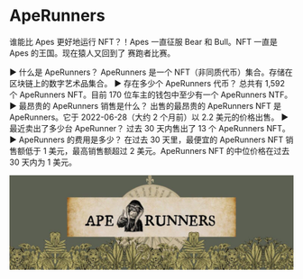 # ApeRunners

谁能比 Apes 更好地运行 NFT？！Apes 一直征服 Bear 和 Bull。NFT 一直是 Apes 的王国。现在猿人又回到了
赛跑者比赛。

▶ 什么是 ApeRunners？
ApeRunners 是一个 NFT（非同质代币）集合。存储在区块链上的数字艺术品集合。
▶ 存在多少个 ApeRunners 代币？
总共有 1,592 个 ApeRunners NFT。目前 170 位车主的钱包中至少有一个 ApeRunners NTF。
▶ 最昂贵的 ApeRunners 销售是什么？
出售的最昂贵的 ApeRunners NFT 是 ApeRunners。它于 2022-06-28（大约 2 个月前）以 2.2 美元的价格出售。
▶ 最近卖出了多少台 ApeRunner？
过去 30 天内售出了 13 个 ApeRunners NFT。
▶ ApeRunners 的费用是多少？
在过去 30 天里，最便宜的 ApeRunners NFT 销售额低于 1 美元，最高销售额超过 2 美元。ApeRunners NFT 的中位价格在过去 30 天内为 1 美元。

![NFT](1500x500.jpg)
